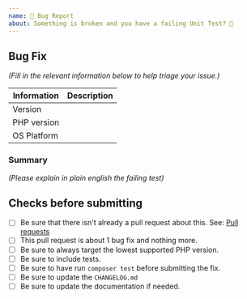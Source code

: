 ```yaml
---
name: 🐛 Bug Report
about: Something is broken and you have a failing Unit Test? 🔨
---
```


## Bug Fix

_(Fill in the relevant information below to help triage your issue.)_

| Information | Description |
|--------------|---------|
| Version |  |
| PHP version |  |
| OS Platform |  |

### Summary

_(Please explain in plain english the failing test)_

## Checks before submitting

* [ ] Be sure that there isn't already a pull request about this. See: [Pull requests](https://github.com/bakame-php/aide-profiler/pulls)
* [ ] This pull request is about 1 bug fix and nothing more.
* [ ] Be sure to always target the lowest supported PHP version.
* [ ] Be sure to include tests.
* [ ] Be sure to have run `composer test` before submitting the fix.
* [ ] Be sure to update the `CHANGELOG.md` 
* [ ] Be sure to update the documentation if needed.
